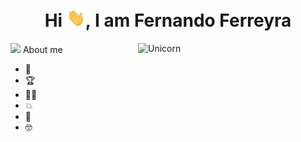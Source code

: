 
<h1 align="center">Hi <img src="https://raw.githubusercontent.com/ABSphreak/ABSphreak/master/gifs/Hi.gif" width="30px">, I am Fernando Ferreyra </h1>

<img align="right" width=300px alt="Unicorn" src="https://media1.giphy.com/media/v1.Y2lkPTc5MGI3NjExbHVsbm83MHhkMHVwaXE5aWd4a2F3Z3k5OHFyZ2o2N2VyZzM0ZDZyNCZlcD12MV9pbnRlcm5hbF9naWZfYnlfaWQmY3Q9Zw/ixmzSYVKYrHgc/giphy.gif" />

<!--About Me-->

 <picture><img src = "https://github.com/7oSkaaa/7oSkaaa/blob/main/Images/about_me.gif?raw=true" width = 30px></picture> About me

- :school: 
- :trophy: 
- :technologist:
- :boom:
- :email: 
- :nerd_face:
